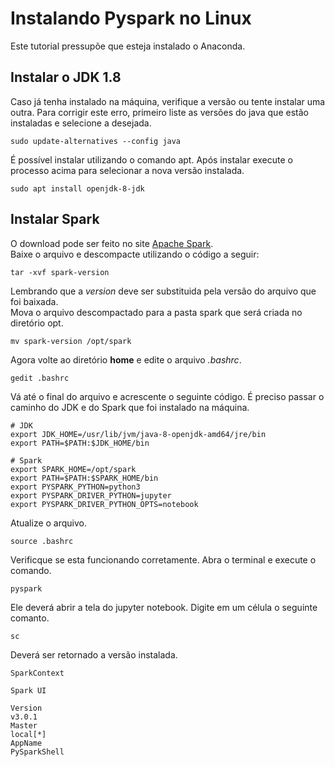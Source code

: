 # Instalando Pyspark no Linux

Este tutorial pressupõe que esteja instalado o Anaconda.

## Instalar o JDK 1.8

Caso já tenha instalado na máquina, verifique a versão ou tente instalar uma outra.
Para corrigir este erro, primeiro liste as versões do java que estão instaladas e selecione a desejada.
```
sudo update-alternatives --config java
```

É possível instalar utilizando o comando apt. Após instalar execute o processo acima para selecionar a nova versão instalada.
```
sudo apt install openjdk-8-jdk
```

## Instalar Spark

O download pode ser feito no site [Apache Spark](https://spark.apache.org/downloads.html).  
Baixe o arquivo e descompacte utilizando o código a seguir: 
```
tar -xvf spark-version
```
Lembrando que a *version* deve ser substituida pela versão do arquivo que foi baixada.  
Mova o arquivo descompactado para a pasta spark que será criada no diretório opt.
```
mv spark-version /opt/spark
```
Agora volte ao diretório **home** e edite o arquivo *.bashrc*.
```
gedit .bashrc
```
Vá até o final do arquivo e acrescente o seguinte código.
É preciso passar o caminho do JDK e do Spark que foi instalado na máquina. 
```
# JDK
export JDK_HOME=/usr/lib/jvm/java-8-openjdk-amd64/jre/bin
export PATH=$PATH:$JDK_HOME/bin

# Spark
export SPARK_HOME=/opt/spark
export PATH=$PATH:$SPARK_HOME/bin
export PYSPARK_PYTHON=python3
export PYSPARK_DRIVER_PYTHON=jupyter
export PYSPARK_DRIVER_PYTHON_OPTS=notebook
```
Atualize o arquivo.

```
source .bashrc
```

Verificque se esta funcionando corretamente. Abra o terminal e execute o comando.

```
pyspark
```
Ele deverá abrir a tela do jupyter notebook. Digite em um célula o seguinte comanto.
```
sc
```
Deverá ser retornado a versão instalada.
```
SparkContext

Spark UI

Version
v3.0.1
Master
local[*]
AppName
PySparkShell
```
